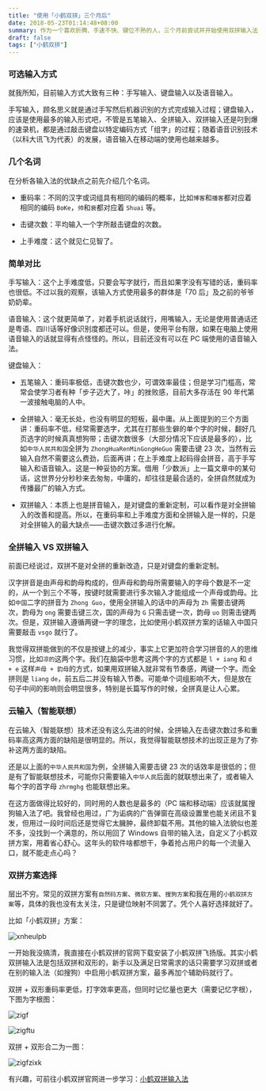 ```yaml
---
title: "使用「小鹤双拼」三个月后"
date: 2018-05-23T01:14:48+08:00
summary: 作为一个喜欢折腾、手速不快、键位不熟的人，三个月前尝试并开始使用双拼输入法，现分享一下我的体会。
draft: false
tags: ["小鹤双拼"]
---
```


### 可选输入方式

就我所知，目前输入方式大致有三种：手写输入、键盘输入以及语音输入。

手写输入，顾名思义就是通过手写然后机器识别的方式完成输入过程；键盘输入，应该是使用最多的输入形式吧，不管是五笔输入、全拼输入、双拼输入还是叼到爆的速录机，都是通过敲击键盘以特定编码方式「组字」的过程；随着语音识别技术（以科大讯飞为代表）的发展，语音输入在移动端的使用也越来越多。

### 几个名词

在分析各输入法的优缺点之前先介绍几个名词。

- 重码率：不同的汉字或词组具有相同的编码的概率，比如`博客`和`播客`都对应着相同的编码 `BoKe`，`帅`和`衰`都对应着 `Shuai` 等。

- 击键次数：平均输入一个字所敲击键盘的次数。

- 上手难度：这个就见仁见智了。

### 简单对比

手写输入：这个上手难度低，只要会写字就行，而且如果字没有写错的话，重码率也很低。不过以我的观察，该输入方式使用最多的群体是「70 后」及之前的爷爷奶奶辈。

语音输入：这个就更简单了，对着手机说话就行，用嘴输入，无论是使用普通话还是粤语、四川话等好像识别度都还可以。但是，使用平台有限，如果在电脑上使用语音输入的话就显得有点怪怪的。所以，目前还没有可以在 PC 端使用的语音输入法。

键盘输入：

- 五笔输入：重码率极低，击键次数也少，可谓效率最佳；但是学习门槛高，常常会使学习者有种「步子迈大了，咔」的挫败感，目前大多存活在 90 年代第一波接触电脑的人中。

- 全拼输入：毫无长处，也没有明显的短板，最中庸。从上面提到的三个方面讲：重码率不低，经常需要选字，尤其在打那些生僻的单个字的时候，翻好几页选字的时候真真想狗带；击键次数很多（大部分情况下应该是最多的），比如`中华人民共和国`全拼为 `ZhongHuaRenMinGongHeGuo` 需要击键 23 次，当然有云输入自然不需要这么费劲，后面再讲；在上手难度上起码得会拼音，高于手写输入和语音输入。这是一种妥协的方案。借用「少数派」上一篇文章中的某句话，这世界分分秒秒来去匆匆，中庸的，却往往是最合适的，全拼自然就成为传播最广的输入方式。

- 双拼输入：本质上也是拼音输入，是对键盘的重新定制，可以看作是对全拼输入的改善和提高。所以，在重码率和上手难度方面和全拼输入是一样的，只是对全拼输入的最大缺点——击键次数过多进行化解。

### 全拼输入 VS 双拼输入

前面已经说过，双拼不是对全拼的重新改造，只是对键盘的重新定制。

汉字拼音是由声母和韵母构成的，但声母和韵母所需要输入的字母个数是不一定的，从一个到三个不等，按键时就需要进行多次输入才能组成一个声母或韵母。比如`中国`二字的拼音为 `Zhong Guo`，使用全拼输入的话中的声母为 `Zh` 需要击键两次，韵母为 `ong` 需要击键三次，国的声母为 `G` 只需击键一次，韵母 `uo` 则需击键两次。但是，双拼输入遵循两键一字的理念，比如使用小鹤双拼方案的话输入中国只需要敲击 `vsgo` 就行了。

我觉得双拼能做到的不仅是按键上的减少，事实上它更加符合学习拼音的人的思维习惯，比如`凉的`这两个字。我们在脑袋中思考这两个字的方式都是 `l + iang` 和 `d + e` 这样`声母 + 韵母`的方式，如果用双拼输入就非常有节奏感，两键一个字。而全拼则是 `liang` `de`，前五后二并没有输入节奏。可能单个词组影响不大，但是放在句子中间的影响则会明显很多，特别是长篇写作的时候，全拼真是让人心累。

### 云输入（智能联想）

在云输入（智能联想）技术还没有这么先进的时候，全拼输入在击键次数过多和重码率高这两方面的缺陷是很明显的。所以，我觉得智能联想技术的出现正是为了弥补这两方面的缺陷。

还是以上面的`中华人民共和国`为例，全拼输入需要击键 23 次的话效率是很低的；但是有了智能联想技术，可能你只需要输入`中华人民`后面的就联想出来了，或者输入每个字的首字母 `zhrmghg` 也能联想出来。

在这方面做得比较好的，同时用的人数也是最多的（PC 端和移动端）应该就属搜狗输入法了吧。我曾经也用过，广为诟病的广告弹窗在高级设置里也能关闭且不复发，但用过一段时间后还是觉得它太臃肿，最终卸载不用。其他的输入法貌似也差不多，没找到一个满意的，所以用回了 Windows 自带的输入法，自定义了小鹤双拼方案，用着省心舒心。这年头的软件啥都想干，争着抢占用户的每一个流量入口，就不能走点心吗？

### 双拼方案选择

层出不穷。常见的双拼方案有`自然码方案`、`微软方案`、`搜狗方案`和我在用的`小鹤双拼方案`等，具体的我也没有太关注，只是键位映射不同罢了。凭个人喜好选择就好了。

比如「小鹤双拼」方案：

![xnheulpb](https://img.shuaizheng.net/2307/xnheulpb.png)

一开始我没搞清，我直接在小鹤双拼的官网下载安装了小鹤双拼飞扬版。其实小鹤双拼输入法是包括双拼和双形的，新手以及满足日常需求的话只需要学习双拼或者在别的输入法（如搜狗）中启用小鹤双拼方案，最多再加个辅助码就行了。

双拼 + 双形重码率更低，打字效率更高，但同时记忆量也更大（需要记忆字根），下图为字根图：

![zigf](https://img.shuaizheng.net/2307/zigf.png)

![zigftu](https://img.shuaizheng.net/2307/zigftu.png)

双拼 + 双形合二为一图：

![zigfzixk](https://img.shuaizheng.net/2307/zigfzixk.png)

有兴趣，可前往小鹤双拼官网进一步学习：[小鹤双拼输入法](https://flypy.com/index.html)

